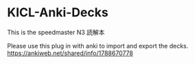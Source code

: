 # KICL-Anki-Decks

This is the speedmaster N3 読解本

Please use this plug in with anki to import and export the decks. 
https://ankiweb.net/shared/info/1788670778
